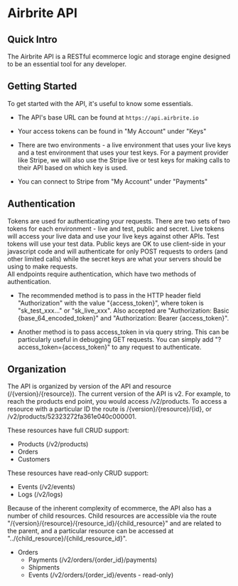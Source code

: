 # Airbrite API


## Quick Intro

The Airbrite API is a RESTful ecommerce logic and storage engine designed to be an essential tool for any developer.  




## Getting Started

To get started with the API, it's useful to know some essentials.

* The API's base URL can be found at `https://api.airbrite.io`

* Your access tokens can be found in "My Account" under "Keys"

* There are two environments - a live environment that uses your live keys and a test environment that uses your test keys.  For a payment provider like Stripe, we will also use the Stripe live or test keys for making calls to their API based on which key is used.

* You can connect to Stripe from "My Account" under "Payments"




## Authentication

Tokens are used for authenticating your requests.  There are two sets of two tokens for each environment - live and test, public and secret.  Live tokens will access your live data and use your live keys against other APIs.  Test tokens will use your test data.  Public keys are OK to use client-side in your javascript code and will authenticate for only POST requests to orders (and other limited calls) while the secret keys are what your servers should be using to make requests.    
All endpoints require authentication, which have two methods of authentication.

* The recommended method is to pass in the HTTP header field "Authorization" with the value "{access_token}", where token is "sk_test_xxx..." or "sk_live_xxx".  Also accepted are "Authorization: Basic {base_64_encoded_token}" and "Authorization: Bearer {access_token}".

* Another method is to pass access_token in via query string.  This can be particularly useful in debugging GET requests.  You can simply add "?access_token={access_token}" to any request to authenticate.




## Organization

The API is organized by version of the API and resource (/{version}/{resource}).  The current version of the API is v2. For example, to reach the products end point, you would access /v2/products. To access a resource with a particular ID the route is /{version}/{resource}/{id}, or /v2/products/52323272fa361e040c000001.

These resources have full CRUD support:

* Products (/v2/products)
* Orders
* Customers

These resources have read-only CRUD support:

* Events (/v2/events)
* Logs (/v2/logs)

Because of the inherent complexity of ecommerce, the API also has a number of child resources.  Child resources are accessible via the route "/{version}/{resource}/{resource_id}/{child_resource}" and are related to the parent, and a particular resource can be accessed at "../{child_resource}/{child_resource_id}".  

* Orders
  + Payments (/v2/orders/{order_id}/payments)
  + Shipments
  + Events (/v2/orders/{order_id}/events - read-only)



